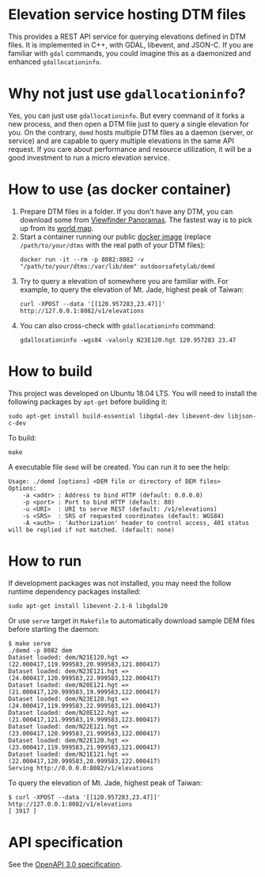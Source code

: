 # Elevation service hosting DTM files

This provides a REST API service for querying elevations defined in DTM files. It is implemented in C++, with GDAL, libevent, and JSON-C. If you are familiar with `gdal` commands, you could imagine this as a daemonized and enhanced `gdallocationinfo`.

# Why not just use `gdallocationinfo`?

Yes, you can just use `gdallocationinfo`. But every command of it forks a new process, and then open a DTM file just to query a single elevation for you. On the contrary, `demd` hosts multiple DTM files as a daemon (server, or service) and are capable to query multiple elevations in the same API request. If you care about performance and resource utilization, it will be a good investment to run a micro elevation service.

# How to use (as docker container)

1. Prepare DTM files in a folder. If you don't have any DTM, you can download some from [Viewfinder Panoramas](http://viewfinderpanoramas.org/). The fastest way is to pick up from its [world map](http://www.viewfinderpanoramas.org/Coverage%20map%20viewfinderpanoramas_org3.htm).
1. Start a container running our public [docker image](https://hub.docker.com/r/outdoorsafetylab/demd) (replace `/path/to/your/dtms` with the real path of your DTM files):
    ```shell
    docker run -it --rm -p 8082:8082 -v "/path/to/your/dtms:/var/lib/dem" outdoorsafetylab/demd
    ```
1. Try to query a elevation of somewhere you are familiar with. For example, to query the elevation of Mt. Jade, highest peak of Taiwan:
    ```shell
    curl -XPOST --data '[[120.957283,23.47]]' http://127.0.0.1:8082/v1/elevations
    ```
1. You can also cross-check with `gdallocationinfo` command:
    ```shell
    gdallocationinfo -wgs84 -valonly N23E120.hgt 120.957283 23.47
    ```

# How to build

This project was developed on Ubuntu 18.04 LTS. You will need to install the following packages by `apt-get` before building it:

```shell
sudo apt-get install build-essential libgdal-dev libevent-dev libjson-c-dev
```

To build:

```shell
make
```

A executable file `demd` will be created. You can run it to see the help:

```shell
Usage: ./demd [options] <DEM file or directory of DEM files>
Options:
    -a <addr> : Address to bind HTTP (default: 0.0.0.0)
    -p <port> : Port to bind HTTP (default: 80)
    -u <URI>  : URI to serve REST (default: /v1/elevations)
    -s <SRS>  : SRS of requested coordinates (default: WGS84)
    -A <auth> : 'Authorization' header to control access, 401 status will be replied if not matched. (default: none)
```

# How to run

If development packages was not installed, you may need the follow runtime dependency packages installed:

```shell
sudo apt-get install libevent-2.1-6 libgdal20
```

Or use `serve` target in `Makefile` to automatically download sample DEM files before starting the daemon:

```shell
$ make serve
./demd -p 8082 dem
Dataset loaded: dem/N21E120.hgt => (22.000417,119.999583,20.999583,121.000417)
Dataset loaded: dem/N23E121.hgt => (24.000417,120.999583,22.999583,122.000417)
Dataset loaded: dem/N20E121.hgt => (21.000417,120.999583,19.999583,122.000417)
Dataset loaded: dem/N23E120.hgt => (24.000417,119.999583,22.999583,121.000417)
Dataset loaded: dem/N20E122.hgt => (21.000417,121.999583,19.999583,123.000417)
Dataset loaded: dem/N22E121.hgt => (23.000417,120.999583,21.999583,122.000417)
Dataset loaded: dem/N22E120.hgt => (23.000417,119.999583,21.999583,121.000417)
Dataset loaded: dem/N21E121.hgt => (22.000417,120.999583,20.999583,122.000417)
Serving http://0.0.0.0:8082/v1/elevations
```

To query the elevation of Mt. Jade, highest peak of Taiwan:

```shell
$ curl -XPOST --data '[[120.957283,23.47]]' http://127.0.0.1:8082/v1/elevations
[ 3917 ]
```

# API specification

See the [OpenAPI 3.0 specification](https://outdoorsafetylab.org/elevation_api.html).
